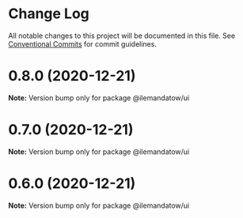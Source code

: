 # Change Log

All notable changes to this project will be documented in this file.
See [Conventional Commits](https://conventionalcommits.org) for commit guidelines.

# 0.8.0 (2020-12-21)

**Note:** Version bump only for package @ilemandatow/ui





# 0.7.0 (2020-12-21)

**Note:** Version bump only for package @ilemandatow/ui





# 0.6.0 (2020-12-21)

**Note:** Version bump only for package @ilemandatow/ui
